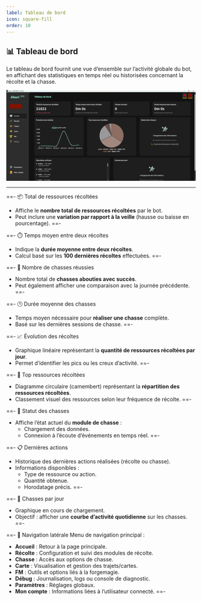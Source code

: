 ```yaml
---
label: Tableau de bord
icon: square-fill
order: 10
---
```


## 📊 Tableau de bord

Le tableau de bord fournit une vue d’ensemble sur l’activité globale du bot, en affichant des statistiques en temps réel ou historisées concernant la récolte et la chasse.

![Dashboard principal](/static/MITM/stats.png)

---

==- 📦 Total de ressources récoltées
- Affiche le **nombre total de ressources récoltées** par le bot.
- Peut inclure une **variation par rapport à la veille** (hausse ou baisse en pourcentage).
==-

==- ⏱️ Temps moyen entre deux récoltes
- Indique la **durée moyenne entre deux récoltes**.
- Calcul basé sur les **100 dernières récoltes** effectuées.
==-

==- 🎯 Nombre de chasses réussies
- Nombre total de **chasses abouties avec succès**.
- Peut également afficher une comparaison avec la journée précédente.
==-

==- 🕒 Durée moyenne des chasses
- Temps moyen nécessaire pour **réaliser une chasse** complète.
- Basé sur les dernières sessions de chasse.
==-

==- 📈 Évolution des récoltes
- Graphique linéaire représentant la **quantité de ressources récoltées par jour**.
- Permet d’identifier les pics ou les creux d’activité.
==-

==- 🥇 Top ressources récoltées
- Diagramme circulaire (camembert) représentant la **répartition des ressources récoltées**.
- Classement visuel des ressources selon leur fréquence de récolte.
==-

==- 🧩 Statut des chasses
- Affiche l’état actuel du **module de chasse** :
  - Chargement des données.
  - Connexion à l’écoute d’événements en temps réel.
==-

==- 📋 Dernières actions
- Historique des dernières actions réalisées (récolte ou chasse).
- Informations disponibles :
  - Type de ressource ou action.
  - Quantité obtenue.
  - Horodatage précis.
==-

==- 📅 Chasses par jour
- Graphique en cours de chargement.
- Objectif : afficher une **courbe d’activité quotidienne** sur les chasses.
==-

==- 🧭 Navigation latérale
Menu de navigation principal :
- **Accueil** : Retour à la page principale.
- **Récolte** : Configuration et suivi des modules de récolte.
- **Chasse** : Accès aux options de chasse.
- **Carte** : Visualisation et gestion des trajets/cartes.
- **FM** : Outils et options liés à la forgemagie.
- **Débug** : Journalisation, logs ou console de diagnostic.
- **Paramètres** : Réglages globaux.
- **Mon compte** : Informations liées à l’utilisateur connecté.
==-
